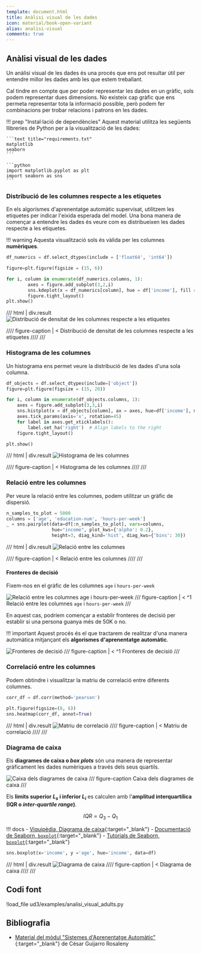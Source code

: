 ```yaml
---
template: document.html
title: Anàlisi visual de les dades
icon: material/book-open-variant
alias: analisi-visual
comments: true
---
```


## Anàlisi visual de les dades
Un anàlisi visual de les dades és una procés que ens pot resultar útil per
entendre millor les dades amb les que estem treballant.

Cal tindre en compte que per poder representar les dades en un gràfic,
sols podem representar dues dimensions. No existeix cap gràfic que ens
permeta representar tota la informació possible, però podem fer combinacions
per trobar relacions i patrons en les dades.

!!! prep "Instal·lació de dependències"
    Aquest material utilitza les següents llibreries de Python
    per a la visualització de les dades:

    ```text title="requirements.txt"
    matplotlib
    seaborn
    ```

    ```python
    import matplotlib.pyplot as plt
    import seaborn as sns
    ```

### Distribució de les columnes respecte a les etiquetes
En els algorismes d'aprenentatge automàtic supervisat, utilitzem les etiquetes
per indicar l'eixida esperada del model. Una bona manera de començar a entendre
les dades és veure com es distribueixen les dades respecte a les etiquetes.

!!! warning
    Aquesta visualització sols és vàlida per les columnes __numèriques__.

```python
df_numerics = df.select_dtypes(include = ['float64', 'int64'])

figure=plt.figure(figsize = (15, 6))

for i, column in enumerate(df_numerics.columns, 1):
        axes = figure.add_subplot(3,2,i)
        sns.kdeplot(x = df_numerics[column], hue = df['income'], fill = True, ax = axes)
        figure.tight_layout()
plt.show()
```
/// html | div.result
![Distribució de densitat de les columnes respecte a les etiquetes](img/analisi/densitat_etiquetes.png)

//// figure-caption | <
Distribució de densitat de les columnes respecte a les etiquetes
////
///

### Histograma de les columnes
Un histograma ens permet veure la distribució de les dades d'una sola columna.

```python
df_objects = df.select_dtypes(include=['object'])
figure=plt.figure(figsize = (15, 20))

for i, column in enumerate(df_objects.columns, 1):
    axes = figure.add_subplot(3,3,i)
    sns.histplot(x = df_objects[column], ax = axes, hue=df['income'], multiple='dodge')
    axes.tick_params(axis='x', rotation=45)
    for label in axes.get_xticklabels():
        label.set_ha('right')  # Align labels to the right
    figure.tight_layout()

plt.show()
```
/// html | div.result
![Histograma de les columnes](img/analisi/histograma.png)

//// figure-caption | <
Histograma de les columnes
////
///

### Relació entre les columnes
Per veure la relació entre les columnes, podem utilitzar un gràfic de dispersió.

```python
n_samples_to_plot = 5000
columns = ['age', 'education-num', 'hours-per-week']
_ = sns.pairplot(data=df[:n_samples_to_plot], vars=columns,
                 hue="income", plot_kws={'alpha': 0.2},
                 height=3, diag_kind='hist', diag_kws={'bins': 30})
```
/// html | div.result
![Relació entre les columnes](img/analisi/pairplot.png)

//// figure-caption | <
Relació entre les columnes
////
///

#### Fronteres de decisió
Fixem-nos en el gràfic de les columnes `age` i `hours-per-week`

![Relació entre les columnes age i hours-per-week](img/analisi/hours-week.png)
/// figure-caption | < ^1
Relació entre les columnes `age` i `hours-per-week`
///

En aquest cas, podríem començar a establir fronteres de decisió per
establir si una persona guanya més de 50K o no.

!!! important
    Aquest procés és el que tractarem de realitzar d'una manera automàtica
    mitjançant els __algorismes d'aprenentatge automàtic__.

![Fronteres de decisió](img/analisi/fronteres.png)
/// figure-caption | < ^1
Fronteres de decisió
///


### Correlació entre les columnes
Podem obtindre i visualitzar la matriu de correlació entre diferents columnes.

```python
corr_df = df.corr(method='pearson')
 
plt.figure(figsize=(8, 6))
sns.heatmap(corr_df, annot=True)
```
/// html | div.result
![Matriu de correlació](img/analisi/corr.png)
//// figure-caption | <
Matriu de correlació
////
///

### Diagrama de caixa
Els __diagrames de caixa o *box plots*__ són una manera de representar gràficament
les dades numèriques a través dels seus quartils.

![Caixa dels diagrames de caixa](img/analisi/box.png)
/// figure-caption
Caixa dels diagrames de caixa
///

Els __limits superior $L_s$ i inferior $L_i$__ es calculen amb l'__amplitud interquartílica (IQR o _inter-quartile range_)__.

$$ IQR = Q_3 - Q_1 $$

!!! docs
    - [Viquipèdia, Diagrama de caixa](https://ca.wikipedia.org/wiki/Diagrama_de_caixa){:target="_blank"}
    - [Documentació de Seaborn, `boxplot`](https://seaborn.pydata.org/generated/seaborn.boxplot.html){:target="_blank"}
    - [Tutorials de Seaborn, `boxplot`](https://seaborn.pydata.org/tutorial/categorical.html#boxplots){:target="_blank"}

```python
sns.boxplot(x='income', y ='age', hue='income', data=df)
```
/// html | div.result
![Diagrama de caixa](img/analisi/boxplot.png)
//// figure-caption | <
Diagrama de caixa
////
///

## Codi font
!load_file ud3/examples/analisi_visual_adults.py

## Bibliografia
- [Material del mòdul "Sistemes d'Aprenentatge Automàtic"](https://cesguiro.es/){:target="_blank"} de César Guijarro Rosaleny
